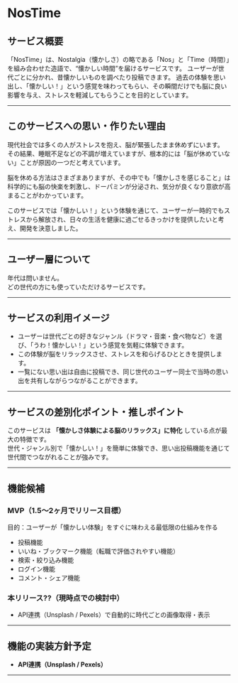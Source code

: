 # NosTime

## サービス概要
「NosTime」は、Nostalgia（懐かしさ）の略である「Nos」と「Time（時間）」を組み合わせた造語で、“懐かしい時間”を届けるサービスです。
ユーザーが世代ごとに分かれ、昔懐かしいものを調べたり投稿できます。
過去の体験を思い出し、「懐かしい！」という感覚を味わってもらい、その瞬間だけでも脳に良い影響を与え、ストレスを軽減してもらうことを目的としています。

---

## このサービスへの思い・作りたい理由

現代社会では多くの人がストレスを抱え、脳が緊張したまま休めずにいます。  
その結果、睡眠不足などの不調が増えていますが、根本的には「脳が休めていない」ことが原因の一つだと考えています。

脳を休める方法はさまざまありますが、その中でも「懐かしさを感じること」は科学的にも脳の快楽を刺激し、ドーパミンが分泌され、気分が良くなり意欲が高まることがわかっています。

このサービスでは「懐かしい！」という体験を通じて、ユーザーが一時的でもストレスから解放され、日々の生活を健康に過ごせるきっかけを提供したいと考え、開発を決意しました。

---

## ユーザー層について

年代は問いません。  
どの世代の方にも使っていただけるサービスです。

---

## サービスの利用イメージ

- ユーザーは世代ごとの好きなジャンル（ドラマ・音楽・食べ物など）を選び、「うわ！懐かしい！」という感覚を気軽に体験できます。
- この体験が脳をリラックスさせ、ストレスを和らげるひとときを提供します。
- 一覧にない思い出は自由に投稿でき、同じ世代のユーザー同士で当時の思い出を共有しながらつながることができます。

---

##  サービスの差別化ポイント・推しポイント

このサービスは **「懐かしさ体験による脳のリラックス」に特化** している点が最大の特徴です。  
世代・ジャンル別で「懐かしい！」を簡単に体験でき、思い出投稿機能を通じて世代間でつながれることが強みです。

---

## 機能候補

###  MVP（1.5〜2ヶ月でリリース目標）
目的：ユーザーが「懐かしい体験」をすぐに味わえる最低限の仕組みを作る

- 投稿機能
- いいね・ブックマーク機能（転職で評価されやすい機能）
- 検索・絞り込み機能
- ログイン機能
- コメント・シェア機能

###  本リリース??（現時点での検討中）
- API連携（Unsplash / Pexels）で自動的に時代ごとの画像取得・表示

---

##  機能の実装方針予定
- **API連携（Unsplash / Pexels）**

---
